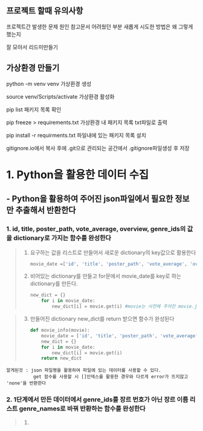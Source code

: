 ## 프로젝트 할때 유의사항

프로젝트간 발생한 문제 원인 참고문서 어려웠던 부분 새롭게 시도한 방법은 왜 그렇게 했는지

잘 모아서 리드미만들기

## 가상환경 만들기

python -m venv venv 가상환경 생성

source venv/Scripts/activate  가상환경 활성화

pip list 패키지 목록 확인

pip freeze > requirements.txt 가상환경 내 패키지 목록 txt파일로 출력

pip install -r requirments.txt 파일내에 있는 패키지 목록 설치

gitignore.io에서 복사 후에 .git으로 관리되는 공간에서 .gitignore파일생성 후 저장



#  1. Python을 활용한 데이터 수집

## - Python을 활용하여 주어진 json파일에서 필요한 정보만 추출해서 반환한다

### 1. id, title, poster_path, vote_average, overview, genre_ids의 값을 	   	dictionary로 가지는 함수를 완성한다

> 1. 요구하는 값을 리스트로 만들어서 새로운 dictionary의 key값으로 활용한다
>
>    ```python
>    movie_date =['id', 'title', 'poster_path', 'vote_average', 'overview', 'genre_ids']
>    ```
>
> 2. 비어있는 dictionary를 만들고 for문에서 movie_date를 key로 하는  dictionary를 만든다.
>
>    ```python
>    new_dict = {}
>        for i in movie_date:
>            new_dict[i] = movie.get(i) #movie는 사전에 주어진 movie.json파일의 값을 호출
>    ```

> 3. 만들어진 dictionary new_dict를 return 받으면 함수가 완성된다
>
>    ```python
>    def movie_info(movie):
>        movie_date = ['id', 'title', 'poster_path', 'vote_average', 'overview', 'genre_ids']
>        new_dict = {}
>        for i in movie_date:
>            new_dict[i] = movie.get(i)
>        return new_dict
>    ```

```ba
알게된것 : json 파일명을 활용하여 파일에 있는 데이터를 사용할 수 있다.
		  get 함수를 사용할 시 []인덱스를 활용한 경우와 다르게 error가 뜨지않고 'none'을 반환한다
```



### 2. 1단계에서 만든 데이터에서 genre_ids를 장르 번호가 아닌 장르 이름 리스트 genre_names로 바꿔 반환하는 함수를 완성한다

> 1. 